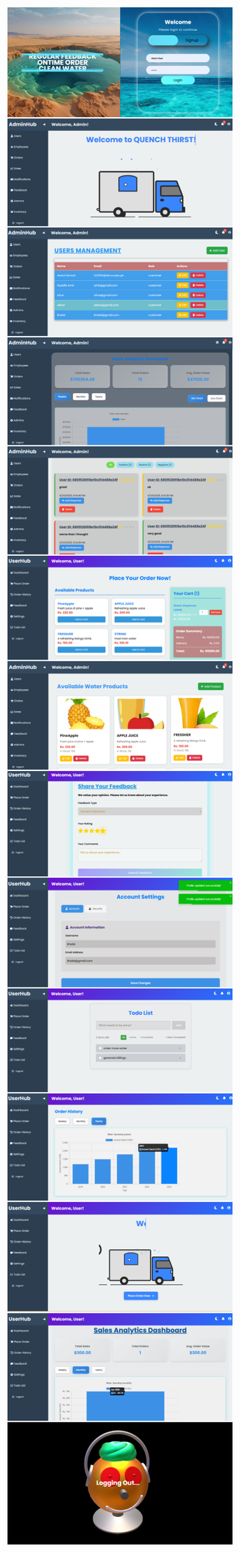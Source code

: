 <img src="./assets/1.PNG" alt="The cover image">
<img src="./assets/2.PNG" alt="The cover image">
<img src="./assets/3.PNG" alt="The cover image">
<img src="./assets/4.PNG" alt="The cover image">
<img src="./assets/5.PNG" alt="The cover image">
<img src="./assets/6.PNG" alt="The cover image">
<img src="./assets/7.PNG" alt="The cover image">
<img src="./assets/8.PNG" alt="The cover image">
<img src="./assets/9.PNG" alt="The cover image">
<img src="./assets/10.PNG" alt="The cover image">
<img src="./assets/11.PNG" alt="The cover image">
<img src="./assets/12.PNG" alt="The cover image">
<img src="./assets/14.PNG" alt="The cover image">
<img src="./assets/13.PNG" alt="The cover image">
